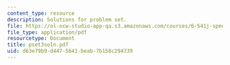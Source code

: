 ```yaml
---
content_type: resource
description: Solutions for problem set.
file: https://ol-ocw-studio-app-qa.s3.amazonaws.com/courses/6-541j-speech-communication-spring-2004/d63e79b9d4475641beab7b158c294739_pset3soln.pdf
file_type: application/pdf
resourcetype: Document
title: pset3soln.pdf
uid: d63e79b9-d447-5641-beab-7b158c294739
---
```

